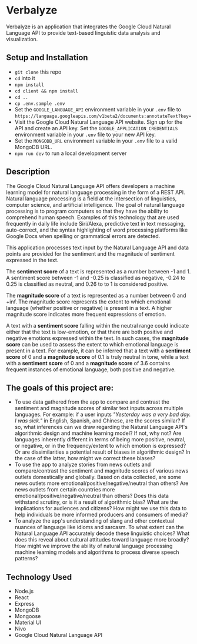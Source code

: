 # Verbalyze

Verbalyze is an application that integrates the Google Cloud Natural Language API to provide text-based linguistic data analysis and visualization. 


## Setup and Installation 

- `git clone` this repo 
- `cd` into it 
- `npm install` 
- `cd client && npm install` 
- `cd ..` 
- `cp .env.sample .env`
- Set the `GOOGLE_LANGUAGE_API` environment variable in your `.env` file to `https://language.googleapis.com/v1beta2/documents:annotateText?key=`
- Visit the Google Cloud Natural Language API website. Sign up for the API and create an API key. Set the `GOOGLE_APPLICATION_CREDENTIALS` environment variable in your `.env` file to your new API key. 
- Set the `MONGODB_URL` environment variable in your `.env` file to a valid MongoDB URL.
- `npm run dev` to run a local development server 

## Description 

The Google Cloud Natural Language API offers developers a machine learning model for natural language processing in the form of a REST API. Natural language processing is a field at the intersection of linguistics, computer science, and artificial intelligence. The goal of natural language processing is to program computers so that they have the ability to comprehend human speech. Examples of this technology that are used frequently in daily life include Siri/Alexa, predictive text in text messaging, auto-correct, and the syntax highlighting of word processing platforms like Google Docs when spelling or grammatical errors are detected. 

This application processes text input by the Natural Language API and data points are provided for the sentiment and the magnitude of sentiment expressed in the text. 

The **sentiment score** of a text is represented as a number between -1 and 1. A sentiment score between -1 and -0.25 is classified as negative, -0.24 to 0.25 is classified as neutral, and 0.26 to to 1 is considered positive. 

The **magnitude score** of a text is represented as a number between 0 and +inf. The magnitude score represents the extent to which emotional language (whether positive or negative) is present in a text. A higher magnitude score indicates more frequent expressions of emotion. 

A text with a **sentiment score** falling within the neutral range could indicate either that the text is low-emotion, or that there are both positive and negative emotions expressed within the text. In such cases, the **magnitude score** can be used to assess the extent to which emotional language is present in a text. For example, it can be inferred that a text with a **sentiment score** of 0 and a **magnitude score** of 0.1 is truly neutral in tone, while a text with a **sentiment score** of 0 and a **magnitude score** of 3.6 contains frequent instances of emotional language, both positive and negative. 

## The goals of this project are: 

- To use data gathered from the app to compare and contrast the sentiment and magnitude scores of similar text inputs across multiple languages. For example: if a user inputs *"Yesterday was a very bad day. I was sick."* in English, Spanish, and Chinese, are the scores similar? If so, what inferences can we draw regarding the Natural Language API's algorithmic design and machine learning model? If not, why not? Are languages inherently different in terms of being more positive, neutral, or negative, or in the frequency/extent to which emotion is expressed? Or are dissimilarities a potential result of biases in algorithmic design? In the case of the latter, how might we correct these biases?
- To use the app to analyze stories from news outlets and compare/contrast the sentiment and magnitude scores of various news outlets domestically and globally. Based on data collected, are some news outlets more emotional/positive/negative/neutral than others? Are news outlets from certain countries more emotional/positive/negative/neutral than others? Does this data withstand scrutiny, or is it a result of algorithmic bias? What are the implications for audiences and citizens? How might we use this data to help individuals be more informed producers and consumers of media? 
- To analyze the app's understanding of slang and other contextual nuances of language like idioms and sarcasm. To what extent can the Natural Language API accurately decode these linguistic choices? What does this reveal about cultural attitudes toward language more broadly? How might we improve the ability of natural language processing machine learning models and algorithms to process diverse speech patterns?

## Technology Used 

- Node.js 
- React 
- Express 
- MongoDB 
- Mongoose 
- Material UI 
- Nivo
- Google Cloud Natural Language API
